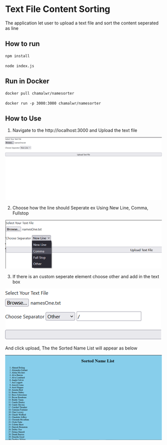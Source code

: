 # Text File Content Sorting

The application let user to upload a text file and sort the content seperated as line

## How to run

```
npm install

node index.js
```

## Run in Docker 

```
docker pull chamalwr/namesorter

docker run -p 3000:3000 chamalwr/namesorter

```


## How to Use

1. Navigate to the http://localhost:3000 and Upload the text file

![Name Sorter Main Window](./img/NameSorter01.PNG)

2. Choose how the line should Seperate ex Using New Line, Comma, Fullstop

![Name Sorter Seperator](./img/NameSorter02.png)

3. If there is an custom seperate element choose other and add in the text box

![Name Sorter Custom Seperator](./img/NameSorter03.png)

And click upload, The the Sorted Name List will appear as below

![Sorted Name List](./img/NameSorter04.PNG)


